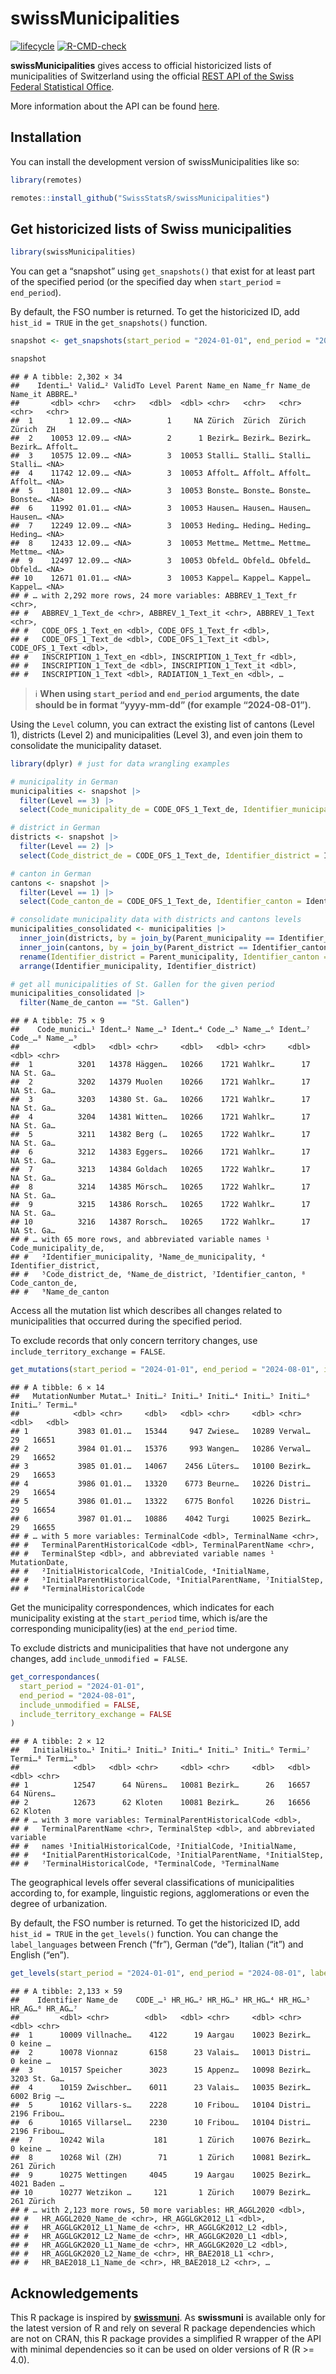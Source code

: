 
<!-- README.md is generated from README.Rmd. Please edit that file -->

# swissMunicipalities

<!-- badges: start -->

[![lifecycle](https://lifecycle.r-lib.org/articles/figures/lifecycle-experimental.svg)](https://github.com/swissStatsR/swissMunicipalities/)
[![R-CMD-check](https://github.com/SwissStatsR/swissMunicipalities/actions/workflows/R-CMD-check.yaml/badge.svg)](https://github.com/SwissStatsR/swissMunicipalities/actions/workflows/R-CMD-check.yaml)
<!-- badges: end -->

**swissMunicipalities** gives access to official historicized lists of
municipalities of Switzerland using the official [REST API of the Swiss
Federal Statistical
Office](https://www.bfs.admin.ch/bfs/de/home/dienstleistungen/forschung/api/api-gemeinde.html).

More information about the API can be found
[here](https://www.bfs.admin.ch/bfs/de/home/dienstleistungen/forschung/api/api-gemeinde.html).

## Installation

You can install the development version of swissMunicipalities like so:

``` r
library(remotes)

remotes::install_github("SwissStatsR/swissMunicipalities")
```

## Get historicized lists of Swiss municipalities

``` r
library(swissMunicipalities)
```

You can get a “snapshot” using `get_snapshots()` that exist for at least
part of the specified period (or the specified day when `start_period` =
`end_period`).

By default, the FSO number is returned. To get the historicized ID, add
`hist_id = TRUE` in the `get_snapshots()` function.

``` r
snapshot <- get_snapshots(start_period = "2024-01-01", end_period = "2024-08-01")

snapshot
```

    ## # A tibble: 2,302 × 34
    ##    Identi…¹ Valid…² ValidTo Level Parent Name_en Name_fr Name_de Name_it ABBRE…³
    ##       <dbl> <chr>   <chr>   <dbl>  <dbl> <chr>   <chr>   <chr>   <chr>   <chr>  
    ##  1        1 12.09.… <NA>        1     NA Zürich  Zürich  Zürich  Zürich  ZH     
    ##  2    10053 12.09.… <NA>        2      1 Bezirk… Bezirk… Bezirk… Bezirk… Affolt…
    ##  3    10575 12.09.… <NA>        3  10053 Stalli… Stalli… Stalli… Stalli… <NA>   
    ##  4    11742 12.09.… <NA>        3  10053 Affolt… Affolt… Affolt… Affolt… <NA>   
    ##  5    11801 12.09.… <NA>        3  10053 Bonste… Bonste… Bonste… Bonste… <NA>   
    ##  6    11992 01.01.… <NA>        3  10053 Hausen… Hausen… Hausen… Hausen… <NA>   
    ##  7    12249 12.09.… <NA>        3  10053 Heding… Heding… Heding… Heding… <NA>   
    ##  8    12433 12.09.… <NA>        3  10053 Mettme… Mettme… Mettme… Mettme… <NA>   
    ##  9    12497 12.09.… <NA>        3  10053 Obfeld… Obfeld… Obfeld… Obfeld… <NA>   
    ## 10    12671 01.01.… <NA>        3  10053 Kappel… Kappel… Kappel… Kappel… <NA>   
    ## # … with 2,292 more rows, 24 more variables: ABBREV_1_Text_fr <chr>,
    ## #   ABBREV_1_Text_de <chr>, ABBREV_1_Text_it <chr>, ABBREV_1_Text <chr>,
    ## #   CODE_OFS_1_Text_en <dbl>, CODE_OFS_1_Text_fr <dbl>,
    ## #   CODE_OFS_1_Text_de <dbl>, CODE_OFS_1_Text_it <dbl>, CODE_OFS_1_Text <dbl>,
    ## #   INSCRIPTION_1_Text_en <dbl>, INSCRIPTION_1_Text_fr <dbl>,
    ## #   INSCRIPTION_1_Text_de <dbl>, INSCRIPTION_1_Text_it <dbl>,
    ## #   INSCRIPTION_1_Text <dbl>, RADIATION_1_Text_en <dbl>, …

> :information_source: **When using `start_period` and `end_period`
> arguments, the date should be in format “yyyy-mm-dd” (for example
> “2024-08-01”).**

Using the `Level` column, you can extract the existing list of cantons
(Level 1), districts (Level 2) and municipalities (Level 3), and even
join them to consolidate the municipality dataset.

``` r
library(dplyr) # just for data wrangling examples

# municipality in German
municipalities <- snapshot |> 
  filter(Level == 3) |>
  select(Code_municipality_de = CODE_OFS_1_Text_de, Identifier_municipality = Identifier, Name_de_municipality = Name_de, Parent_municipality = Parent)

# district in German
districts <- snapshot |> 
  filter(Level == 2) |>
  select(Code_district_de = CODE_OFS_1_Text_de, Identifier_district = Identifier, Name_de_district = Name_de, Parent_district = Parent)

# canton in German
cantons <- snapshot |> 
  filter(Level == 1) |>
  select(Code_canton_de = CODE_OFS_1_Text_de, Identifier_canton = Identifier, Name_de_canton = Name_de)

# consolidate municipality data with districts and cantons levels
municipalities_consolidated <- municipalities |>
  inner_join(districts, by = join_by(Parent_municipality == Identifier_district)) |>
  inner_join(cantons, by = join_by(Parent_district == Identifier_canton)) |>
  rename(Identifier_district = Parent_municipality, Identifier_canton = Parent_district) |>
  arrange(Identifier_municipality, Identifier_district)

# get all municipalities of St. Gallen for the given period
municipalities_consolidated |>
  filter(Name_de_canton == "St. Gallen")
```

    ## # A tibble: 75 × 9
    ##    Code_munici…¹ Ident…² Name_…³ Ident…⁴ Code_…⁵ Name_…⁶ Ident…⁷ Code_…⁸ Name_…⁹
    ##            <dbl>   <dbl> <chr>     <dbl>   <dbl> <chr>     <dbl>   <dbl> <chr>  
    ##  1          3201   14378 Häggen…   10266    1721 Wahlkr…      17      NA St. Ga…
    ##  2          3202   14379 Muolen    10266    1721 Wahlkr…      17      NA St. Ga…
    ##  3          3203   14380 St. Ga…   10266    1721 Wahlkr…      17      NA St. Ga…
    ##  4          3204   14381 Witten…   10266    1721 Wahlkr…      17      NA St. Ga…
    ##  5          3211   14382 Berg (…   10265    1722 Wahlkr…      17      NA St. Ga…
    ##  6          3212   14383 Eggers…   10266    1721 Wahlkr…      17      NA St. Ga…
    ##  7          3213   14384 Goldach   10265    1722 Wahlkr…      17      NA St. Ga…
    ##  8          3214   14385 Mörsch…   10265    1722 Wahlkr…      17      NA St. Ga…
    ##  9          3215   14386 Rorsch…   10265    1722 Wahlkr…      17      NA St. Ga…
    ## 10          3216   14387 Rorsch…   10265    1722 Wahlkr…      17      NA St. Ga…
    ## # … with 65 more rows, and abbreviated variable names ¹​Code_municipality_de,
    ## #   ²​Identifier_municipality, ³​Name_de_municipality, ⁴​Identifier_district,
    ## #   ⁵​Code_district_de, ⁶​Name_de_district, ⁷​Identifier_canton, ⁸​Code_canton_de,
    ## #   ⁹​Name_de_canton

Access all the mutation list which describes all changes related to
municipalities that occurred during the specified period.

To exclude records that only concern territory changes, use
`include_territory_exchange = FALSE`.

``` r
get_mutations(start_period = "2024-01-01", end_period = "2024-08-01", include_territory_exchange = FALSE)
```

    ## # A tibble: 6 × 14
    ##   MutationNumber Mutat…¹ Initi…² Initi…³ Initi…⁴ Initi…⁵ Initi…⁶ Initi…⁷ Termi…⁸
    ##            <dbl> <chr>     <dbl>   <dbl> <chr>     <dbl> <chr>     <dbl>   <dbl>
    ## 1           3983 01.01.…   15344     947 Zwiese…   10289 Verwal…      29   16651
    ## 2           3984 01.01.…   15376     993 Wangen…   10286 Verwal…      29   16652
    ## 3           3985 01.01.…   14067    2456 Lüters…   10100 Bezirk…      29   16653
    ## 4           3986 01.01.…   13320    6773 Beurne…   10226 Distri…      29   16654
    ## 5           3986 01.01.…   13322    6775 Bonfol    10226 Distri…      29   16654
    ## 6           3987 01.01.…   10886    4042 Turgi     10025 Bezirk…      29   16655
    ## # … with 5 more variables: TerminalCode <dbl>, TerminalName <chr>,
    ## #   TerminalParentHistoricalCode <dbl>, TerminalParentName <chr>,
    ## #   TerminalStep <dbl>, and abbreviated variable names ¹​MutationDate,
    ## #   ²​InitialHistoricalCode, ³​InitialCode, ⁴​InitialName,
    ## #   ⁵​InitialParentHistoricalCode, ⁶​InitialParentName, ⁷​InitialStep,
    ## #   ⁸​TerminalHistoricalCode

Get the municipality correspondences, which indicates for each
municipality existing at the `start_period` time, which is/are the
corresponding municipality(ies) at the `end_period` time.

To exclude districts and municipalities that have not undergone any
changes, add `include_unmodified = FALSE`.

``` r
get_correspondances(
  start_period = "2024-01-01", 
  end_period = "2024-08-01", 
  include_unmodified = FALSE, 
  include_territory_exchange = FALSE
)
```

    ## # A tibble: 2 × 12
    ##   InitialHisto…¹ Initi…² Initi…³ Initi…⁴ Initi…⁵ Initi…⁶ Termi…⁷ Termi…⁸ Termi…⁹
    ##            <dbl>   <dbl> <chr>     <dbl> <chr>     <dbl>   <dbl>   <dbl> <chr>  
    ## 1          12547      64 Nürens…   10081 Bezirk…      26   16657      64 Nürens…
    ## 2          12673      62 Kloten    10081 Bezirk…      26   16656      62 Kloten 
    ## # … with 3 more variables: TerminalParentHistoricalCode <dbl>,
    ## #   TerminalParentName <chr>, TerminalStep <dbl>, and abbreviated variable
    ## #   names ¹​InitialHistoricalCode, ²​InitialCode, ³​InitialName,
    ## #   ⁴​InitialParentHistoricalCode, ⁵​InitialParentName, ⁶​InitialStep,
    ## #   ⁷​TerminalHistoricalCode, ⁸​TerminalCode, ⁹​TerminalName

The geographical levels offer several classifications of municipalities
according to, for example, linguistic regions, agglomerations or even
the degree of urbanization.

By default, the FSO number is returned. To get the historicized ID, add
`hist_id = TRUE` in the `get_levels()` function. You can change the
`label_languages` between French (“fr”), German (“de”), Italian (“it”)
and English (“en”).

``` r
get_levels(start_period = "2024-01-01", end_period = "2024-08-01", label_languages = "de")
```

    ## # A tibble: 2,133 × 59
    ##    Identifier Name_de    CODE_…¹ HR_HG…² HR_HG…³ HR_HG…⁴ HR_HG…⁵ HR_AG…⁶ HR_AG…⁷
    ##         <dbl> <chr>        <dbl>   <dbl> <chr>     <dbl> <chr>     <dbl> <chr>  
    ##  1      10009 Villnache…    4122      19 Aargau    10023 Bezirk…       0 keine …
    ##  2      10078 Vionnaz       6158      23 Valais…   10013 Distri…       0 keine …
    ##  3      10157 Speicher      3023      15 Appenz…   10098 Bezirk…    3203 St. Ga…
    ##  4      10159 Zwischber…    6011      23 Valais…   10035 Bezirk…    6002 Brig –…
    ##  5      10162 Villars-s…    2228      10 Fribou…   10104 Distri…    2196 Fribou…
    ##  6      10165 Villarsel…    2230      10 Fribou…   10104 Distri…    2196 Fribou…
    ##  7      10242 Wila           181       1 Zürich    10076 Bezirk…       0 keine …
    ##  8      10268 Wil (ZH)        71       1 Zürich    10081 Bezirk…     261 Zürich 
    ##  9      10275 Wettingen     4045      19 Aargau    10025 Bezirk…    4021 Baden …
    ## 10      10277 Wetzikon …     121       1 Zürich    10079 Bezirk…     261 Zürich 
    ## # … with 2,123 more rows, 50 more variables: HR_AGGL2020 <dbl>,
    ## #   HR_AGGL2020_Name_de <chr>, HR_AGGLGK2012_L1 <dbl>,
    ## #   HR_AGGLGK2012_L1_Name_de <chr>, HR_AGGLGK2012_L2 <dbl>,
    ## #   HR_AGGLGK2012_L2_Name_de <chr>, HR_AGGLGK2020_L1 <dbl>,
    ## #   HR_AGGLGK2020_L1_Name_de <chr>, HR_AGGLGK2020_L2 <dbl>,
    ## #   HR_AGGLGK2020_L2_Name_de <chr>, HR_BAE2018_L1 <chr>,
    ## #   HR_BAE2018_L1_Name_de <chr>, HR_BAE2018_L2 <chr>, …

## Acknowledgements

This R package is inspired by
**[swissmuni](https://gitlab.com/rpkg.dev/swissmuni/)**. As
**swissmuni** is available only for the latest version of R and rely on
several R package dependencies which are not on CRAN, this R package
provides a simplified R wrapper of the API with minimal dependencies so
it can be used on older versions of R (R \>= 4.0).
